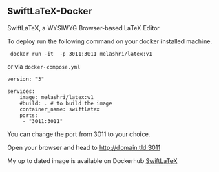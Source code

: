 ## SwiftLaTeX-Docker



SwiftLaTeX, a WYSIWYG Browser-based LaTeX Editor


To deploy run the following command on your docker installed machine. 

``` docker run -it  -p 3011:3011 melashri/latex:v1``` 

or via `docker-compose.yml` 

```
version: "3"

services:
    image: melashri/latex:v1
    #build: . # to build the image
    container_name: swiftlatex
    ports:
     - "3011:3011"
```

You can change the port from 3011 to your choice. 

Open your browser and head to http://domain.tld:3011 

My up to dated image is available on Dockerhub [SwiftLaTeX](https://hub.docker.com/r/melashri/latex)

